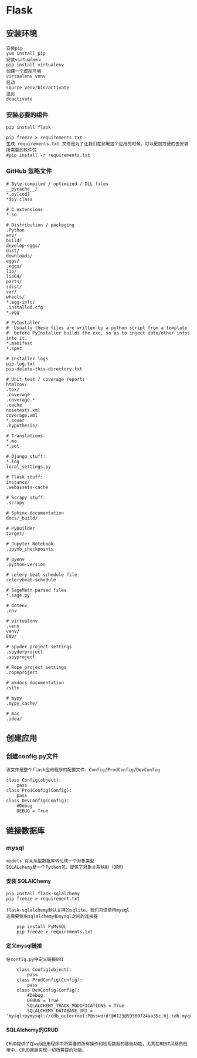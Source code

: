 # Flask

## 安装环境
```
安装pip
yum install pip
安装virtualenv
pip install virtualenv
创建一个虚拟环境
virtualenv venv
启动
source venv/bin/activate
退出
deactivate
```

### 安装必要的组件
```
pip install flask

pip freeze > requirements.txt
生成 requirements.txt 文件是为了让我们在部署这个应用的时候，可以更加方便的去安装所需要的软件包
#pip install -r requirements.txt
```

### GitHub 忽略文件
```
# Byte-compiled / optimized / DLL files
__pycache__/
*.py[cod]
*$py.class

# C extensions
*.so

# Distribution / packaging
.Python
env/
build/
develop-eggs/
dist/
downloads/
eggs/
.eggs/
lib/
lib64/
parts/
sdist/
var/
wheels/
*.egg-info/
.installed.cfg
*.egg

# PyInstaller
#  Usually these files are written by a python script from a template
#  before PyInstaller builds the exe, so as to inject date/other infos into it.
*.manifest
*.spec

# Installer logs
pip-log.txt
pip-delete-this-directory.txt

# Unit test / coverage reports
htmlcov/
.tox/
.coverage
.coverage.*
.cache
nosetests.xml
coverage.xml
*.cover
.hypothesis/

# Translations
*.mo
*.pot

# Django stuff:
*.log
local_settings.py

# Flask stuff:
instance/
.webassets-cache

# Scrapy stuff:
.scrapy

# Sphinx documentation
docs/_build/

# PyBuilder
target/

# Jupyter Notebook
.ipynb_checkpoints

# pyenv
.python-version

# celery beat schedule file
celerybeat-schedule

# SageMath parsed files
*.sage.py

# dotenv
.env

# virtualenv
.venv
venv/
ENV/

# Spyder project settings
.spyderproject
.spyproject

# Rope project settings
.ropeproject

# mkdocs documentation
/site

# mypy
.mypy_cache/

# mac
.idea/

```

## 创建应用
### 创建config.py文件
    该文件是整个flask应用程序的配置文件，Config/ProdConfig/DevConfig
```
class Config(object):
    pass
class ProdConfig(Config):
    pass
class DevConfig(Config):
    #Debug
    DEBUG = True
```

## 链接数据库
### mysql
    models 将关系型数据库转化成一个对象类型
    SQLALchemy是一个Python包，提供了对象关系映射（ORM）
#### 安装 SQLAlChemy
```
pip install flask-sqlalchemy
pip freeze > requirement.txt
```
    flask-sqlalchemy默认支持的sqlite，我们习惯使用mysql
    还需要使用sqlalchemy和mysql之间的连接器
```
    pip install PyMySQL
    pip freeze > requirements.txt
```

#### 定义mysql链接

    在config.py中定义链接URI
```
    class Config(object):
        pass
    class ProdConfig(Config):
        pass
    class DevConfig(Config):
        #Debug
        DEBUG = True
        SQLALCHEMY_TRACK_MODIFICATIONS = True
        SQLALCHEMY_DATABASE_URI = 'mysql+pymysql://cdb_outerroot:P@ssword!@#123@59560724aa35c.bj.cdb.myqcloud.com:8336/flask_project1'
```
#### SQLAlchemy的CRUD
    CRUD提供了在web应用程序中所需要的所有操作和检视数据的基础功能，尤其在REST风格的应用中，CRUD就能实现一切所需要的功能。
